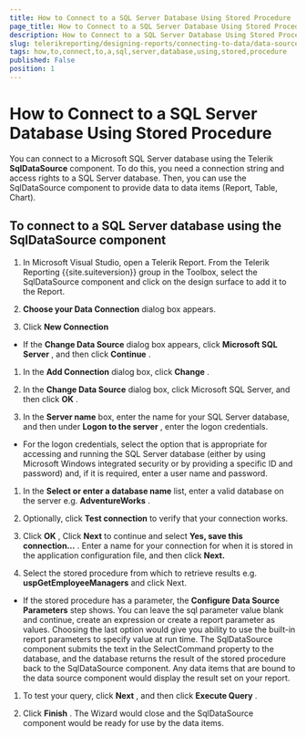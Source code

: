 ```yaml
---
title: How to Connect to a SQL Server Database Using Stored Procedure
page_title: How to Connect to a SQL Server Database Using Stored Procedure | for Telerik Reporting Documentation
description: How to Connect to a SQL Server Database Using Stored Procedure
slug: telerikreporting/designing-reports/connecting-to-data/data-source-components/sqldatasource-component/-how-to/how-to-connect-to-a-sql-server-database-using-stored-procedure
tags: how,to,connect,to,a,sql,server,database,using,stored,procedure
published: False
position: 1
---
```


# How to Connect to a SQL Server Database Using Stored Procedure



You can connect to a Microsoft SQL Server database using the Telerik       __SqlDataSource__  component. To do this, you need a connection string and access       rights to a SQL Server database. Then, you can use the SqlDataSource component       to provide data to data items (Report, Table, Chart).

## To connect to a SQL Server database using the SqlDataSource component

1. In Microsoft Visual Studio, open a Telerik Report. From the              Telerik Reporting {{site.suiteversion}} group in the Toolbox, select the              SqlDataSource component and click on the design surface to add it              to the Report.

1. __Choose your Data Connection__  dialog box appears.

1. Click __New Connection__ 

+ If the __Change Data Source__  dialog box appears, click 
            __Microsoft SQL Server__ , and then click __Continue__ .

1. In the __Add Connection__  dialog box,              click __Change__ .

1. In the __Change Data Source__  dialog box, click Microsoft SQL Server,             and then click __OK__ .

1. In the __Server name__  box, enter the name for your SQL Server database,             and then under __Logon to the server__ , enter the logon credentials.

+ For the logon credentials, select the option that is appropriate for accessing and running the SQL Server database (either by using Microsoft Windows integrated security or by providing a specific ID and password) and, if it is required, enter a user name and password.

1. In the __Select or enter a database name__  list,             enter a valid database on the server e.g. __AdventureWorks__ .

1. Optionally, click __Test connection__  to verify that your              connection works.

1. Click __OK__ , Click __Next__               to continue and select __Yes, save this connection…__ .              Enter a name for your connection for when it is stored in the application              configuration file, and then click __Next.__ 

1. Select the stored procedure from which to retrieve results             e.g. __uspGetEmployeeManagers__  and click Next.

+ If the stored procedure has a parameter, the __Configure Data Source Parameters__  step shows. You can leave the sql parameter value              blank and continue, create an expression or create a report parameter             as values. Choosing the last option would give you ability to use the             built-in report parameters to specify value at run time. The              SqlDataSource component submits the text in the SelectCommand property             to the database, and the database returns the result of the stored              procedure back to the SqlDataSource component. Any data items that are              bound to the data source component would display the result set on your              report.

1. To test your query, click __Next__ , and then              click __Execute Query__ .

1. Click __Finish__ . The Wizard would close              and the SqlDataSource component would be ready for use by the data              items.

